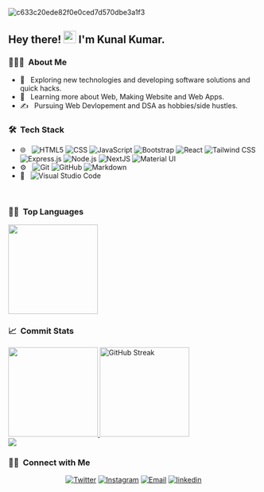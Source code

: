 ![c633c20ede82f0e0ced7d570dbe3a1f3](https://user-images.githubusercontent.com/70382532/138322189-2db8df52-9dcb-40a0-88a8-c365466bd33d.gif)

<h2> Hey there! <img src="https://media.giphy.com/media/hvRJCLFzcasrR4ia7z/giphy.gif" width="25px"> I'm Kunal Kumar.</h2>

<h3> 👨🏻‍💻 &nbsp;About Me </h3>

- 🤔 &nbsp; Exploring new technologies and developing software solutions and quick hacks.
- 🌱 &nbsp; Learning more about Web, Making Website and Web Apps.
- ✍️ &nbsp; Pursuing Web Devlopement and DSA as hobbies/side hustles.

<h3> 🛠 &nbsp;Tech Stack</h3>

- 🌐 &nbsp;
  ![HTML5](https://img.shields.io/badge/-HTML5-333?style=flat&logo=HTML5)
  ![CSS](https://img.shields.io/badge/-CSS-333?style=flat&logo=CSS3&logoColor=1572B6)
  ![JavaScript](https://img.shields.io/badge/-JavaScript-333?style=flat&logo=javascript)
  ![Bootstrap](https://img.shields.io/badge/-Bootstrap-333?style=flat&logo=bootstrap&logoColor=563D7C)
  ![React](https://img.shields.io/badge/-React-333?style=flat&logo=react)
  ![Tailwind CSS](https://img.shields.io/badge/-Tailwind%20CSS-333?style=flat&logo=Tailwind-CSS)
  ![Express.js](https://img.shields.io/badge/-Express.js-333?style=flat&logo=express)
  ![Node.js](https://img.shields.io/badge/-Node.js-333?style=flat&logo=node.js)
  ![NextJS](https://img.shields.io/badge/-NextJS-333?logo=Next.js)
  ![Material UI](https://img.shields.io/badge/-Material%20UI-333?style=flat&logo=Material-UI)
- ⚙️ &nbsp;
  ![Git](https://img.shields.io/badge/-Git-333?style=flat&logo=git)
  ![GitHub](https://img.shields.io/badge/-GitHub-333?style=flat&logo=github)
  ![Markdown](https://img.shields.io/badge/-Markdown-333?style=flat&logo=markdown)
- 🔧 &nbsp;
  ![Visual Studio Code](https://img.shields.io/badge/-Visual%20Studio%20Code-333?style=flat&logo=visual-studio-code&logoColor=007ACC)

<br/>


<h3> 🧑‍💻 &nbsp;Top Languages</h3>

<img height="180em" src="https://github-readme-stats.vercel.app/api/top-langs/?username=KUNAL01011&layout=compact&theme=react" />

<h3> 📈 &nbsp;Commit Stats</h3>

<a href="https://github.com/KUNAL01011">
  <img height="180em" src="https://github-readme-stats.vercel.app/api?username=KUNAL01011&show_icons=true&theme=react" />
  <img height="180em" src="https://streak-stats.demolab.com?user=KUNAL01011&theme=react" alt="GitHub Streak" />

</a>

<br/>

<a href="https://github.com/KUNAL01011/KUNAL01011">
  <img  src="https://github-readme-activity-graph.vercel.app/graph?username=KUNAL01011&theme=react-dark" />
</a>

<br/>

<h3> 🤝🏻 &nbsp;Connect with Me </h3>

<p align="center">
  <a href="https://twitter.com/Kunal_098"><img alt="Twitter" src="https://img.shields.io/badge/Twitter-Kunal_098-blue?style=flat-square&logo=twitter"></a>
  <a href="https://www.instagram.com/kunal011010/"><img alt="Instagram" src="https://img.shields.io/badge/Instagram-kunal011010-blue?style=flat-square&logo=instagram"><a>
  <a href="kunal34255@gmail.com"><img alt="Email" src="https://img.shields.io/badge/Email-kunal34255@gmail.com-blue?style=flat-square&logo=gmail"></a>
  <a href="https://www.linkedin.com/in/kunal003/"><img alt="linkedin" src="https://img.shields.io/badge/Linkedin-kunal003-blue?style=flat-square&logo=linkedin"></a>
</p>

